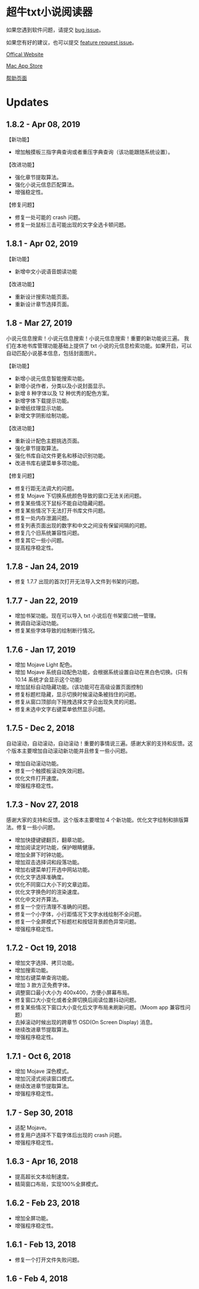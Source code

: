 # 超牛txt小说阅读器


如果您遇到软件问题，请提交 [bug issue](https://github.com/Beyondcow/BeyondcowTxtReader/issues)。

如果您有好的建议，也可以提交 [feature request issue](https://github.com/Beyondcow/BeyondcowTxtReader/issues)。


[Offical Website](https://www.beyondcow.com/txtreader/)

[Mac App Store](https://itunes.apple.com/ca/app/gistpal/id602550970?mt=12/)

[帮助页面](https://github.com/Beyondcow/BeyondcowTxtReader/blob/master/HELP.md)

# Updates

## 1.8.2 - Apr 08, 2019

【新功能】

* 增加触摸板三指字典查询或者重压字典查询（该功能跟随系统设置）。

【改进功能】

* 强化章节提取算法。
* 强化小说元信息匹配算法。
* 增强稳定性。

【修复问题】

* 修复一处可能的 crash 问题。
* 修复一处鼠标三击可能出现的文字全选卡顿问题。

## 1.8.1 - Apr 02, 2019

【新功能】

* 新增中文小说语音朗读功能

【改进功能】

* 重新设计搜索功能页面。
* 重新设计章节选择页面。


## 1.8 - Mar 27, 2019

小说元信息搜索！小说元信息搜索！小说元信息搜索！重要的新功能说三遍。
我们在本地书库管理功能基础上提供了 txt 小说的元信息检索功能。如果开启，可以自动匹配小说基本信息，包括封面图片。

【新功能】

* 新增小说元信息智能搜索功能。
* 新增小说作者，分类以及小说封面显示。
* 新增 8 种字体以及 12 种优秀的配色方案。
* 新增字体下载提示功能。
* 新增纸纹理显示功能。
* 新增文字阴影绘制功能。

【改进功能】

* 重新设计配色主题挑选页面。
* 强化章节提取算法。
* 强化书库自动文件更名和移动识别功能。
* 改进书库右键菜单多项功能。

【修复问题】

* 修复行距无法调大的问题。
* 修复 Mojave 下切换系统颜色导致的窗口无法关闭问题。
* 修复某些情况下鼠标不能自动隐藏问题。
* 修复某些情况下无法打开书库文件问题。
* 修复一处内存泄漏问题。
* 修复列表页面出现的数字和中文之间没有保留间隔的问题。
* 修复几个旧系统兼容性问题。
* 修复其它一些小问题。
* 提高程序稳定性。


## 1.7.8 - Jan 24, 2019

* 修复 1.7.7 出现的首次打开无法导入文件到书架的问题。

## 1.7.7 - Jan 22, 2019

* 增加书架功能。现在可以导入 txt 小说后在书架窗口统一管理。
* 微调自动滚动功能。
* 修复某些字体导致的绘制断行情况。

## 1.7.6 - Jan 17, 2019

* 增加 Mojave Light 配色。
* 增加 Mojave 系统自动配色功能，会根据系统设置自动在黑白色切换。(只有 10.14 系统才会显示这个功能)
* 增加鼠标自动隐藏功能。(该功能可在高级设置页面控制)
* 修复标题栏隐藏，显示切换时候滚动条被挡住的问题。
* 修复从窗口顶部向下拖拽选择文字会出现失灵的问题。
* 修复未选中文字右键菜单依然显示问题。

## 1.7.5 - Dec 2, 2018

自动滚动，自动滚动，自动滚动！重要的事情说三遍。感谢大家的支持和反馈。这个版本主要增加自动滚动新功能并且修复一些小问题。
* 增加自动滚动功能。
* 修复一个触摸板滚动失效问题。
* 优化文件打开速度。
* 增强程序稳定性。

## 1.7.3 - Nov 27, 2018

感谢大家的支持和反馈。这个版本主要增加 4 个新功能。优化文字绘制和排版算法。修复一些小问题。

* 增加快捷键键翻页，翻章功能。
* 增加阅读定时功能，保护眼睛健康。
* 增加全屏下时钟功能。
* 增加双击选择词和段落功能。
* 增加右键菜单打开选中网站功能。
* 优化文字选择准确度。
* 优化不同窗口大小下的文章边距。
* 优化文字换色时的渲染速度。
* 优化中文对齐算法。
* 修复一个空行清理不准确的问题。
* 修复一个小字体，小行距情况下文字水线绘制不全问题。
* 修复一个全屏模式下标题栏和按钮背景颜色异常问题。
* 增强程序稳定性。

## 1.7.2 - Oct 19, 2018

* 增加文字选择、拷贝功能。
* 增加搜索功能。
* 增加右键菜单查询功能。
* 增加 3 款方正免费字体。
* 调整窗口最小大小为 400x400，方便小屏幕布局。
* 修复窗口大小变化或者全屏切换后阅读位置抖动问题。
* 修复某些情况下窗口大小变化后文字布局未刷新问题。（Moom app 兼容性问题）
* 去掉滚动时候出现的跨章节 OSD(On Screen Display) 消息。
* 继续改进章节提取算法。
* 增强程序稳定性。

## 1.7.1 - Oct 6, 2018 

* 增加 Mojave 深色模式。
* 增加沉浸式阅读窗口模式。
* 继续改进章节提取算法。
* 增强程序稳定性。

## 1.7 - Sep 30, 2018 

* 适配 Mojave。
* 修复用户选择不下载字体后出现的 crash 问题。
* 增强程序稳定性。

## 1.6.3 - Apr 16, 2018 

* 提高超长文本绘制速度。
* 精简窗口布局，实现100%全屏模式。

## 1.6.2 - Feb 23, 2018 

* 增加全屏功能。
* 增强程序稳定性。

## 1.6.1 - Feb 13, 2018

* 修复一个打开文件失败问题。

## 1.6 - Feb 4, 2018

